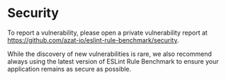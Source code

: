 # Security

To report a vulnerability, please open a private vulnerability report at <https://github.com/azat-io/eslint-rule-benchmark/security>.

While the discovery of new vulnerabilities is rare, we also recommend always using the latest version of ESLint Rule Benchmark to ensure your application remains as secure as possible.
